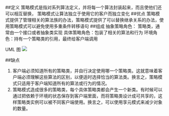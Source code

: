 ##定义
策略模式是指对系列算法定义，并将每一个算法封装起来，而且使他们还可以相互替换， 策略模式让算法独立于使用它的客户而独立变化
##优点
策略模式提供了管理相关的算法族的办法，策略模式提供了可以替换继承关系的办法，使用策略模式可以避免使用多重条件转移语句
##组成
抽象策略角色： 策略类，通常由一个接口或者抽象类实现
具体策略角色：包装了相关的算法和行为
环境角色：持有一个策略类的引用，最终给客户端调用

UML 图
![](https://gss1.bdstatic.com/-vo3dSag_xI4khGkpoWK1HF6hhy/baike/c0%3Dbaike72%2C5%2C5%2C72%2C24/sign=3c1919f176094b36cf9f13bfc2a517bc/5366d0160924ab189a9f061935fae6cd7b890b16.jpg)



##缺点
1. 客户端必须知道所有的策略类，并自行决定使用哪一个策略类。这就意味着客户端必须理解这些算法的区别，以便适时选择恰当的算法类。换言之，策略模式只适用于客户端知道所有的算法或行为的情况。
2. 策略模式造成很多的策略类，每个具体策略类都会产生一个新类。有时候可以通过把依赖于环境的状态保存到客户端里面，而将策略类设计成可共享的，这样策略类实例可以被不同客户端使用。换言之，可以使用享元模式来减少对象的数量。
